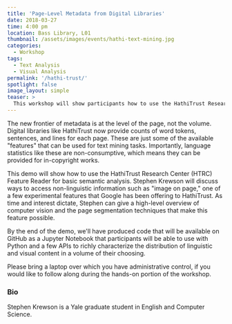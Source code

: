 ```yaml
---
title: 'Page-Level Metadata from Digital Libraries'
date: 2018-03-27
time: 4:00 pm
location: Bass Library, L01
thumbnail: /assets/images/events/hathi-text-mining.jpg
categories:
  - Workshop
tags:
  - Text Analysis
  - Visual Analysis
permalink: '/hathi-trust/'
spotlight: false
image_layout: simple
teaser: >
  This workshop will show participants how to use the HathiTrust Research Center (HTRC) Feature Reader to conduct semantic analysis.
---
```


The new frontier of metadata is at the level of the page, not the volume. Digital libraries like HathiTrust now provide counts of word tokens, sentences, and lines for each page. These are just some of the available "features" that can be used for text mining tasks. Importantly, language statistics like these are non-consumptive, which means they can be provided for in-copyright works. 

This demo will show how to use the HathiTrust Research Center (HTRC) Feature Reader for basic semantic analysis. Stephen Krewson will discuss ways to access non-linguistic information such as "image on page," one of a few experimental features that Google has been offering to HathiTrust. As time and interest dictate, Stephen can give a high-level overview of computer vision and the page segmentation techniques that make this feature possible. 

By the end of the demo, we'll have produced code that will be available on GitHub as a Jupyter Notebook that participants will be able to use with Python and a few APIs to richly characterize the distribution of linguistic and visual content in a volume of their choosing.

Please bring a laptop over which you have administrative control, if you would like to follow along during the hands-on portion of the workshop. 

### Bio

Stephen Krewson is a Yale graduate student in English and Computer Science.